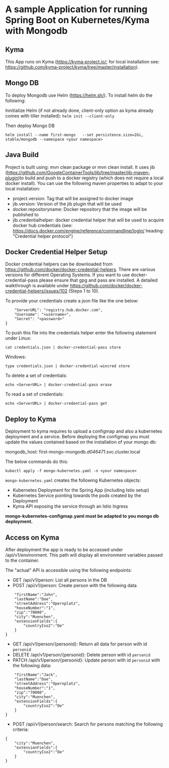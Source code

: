 # A sample Application for running Spring Boot on Kubernetes/Kyma with Mongodb

## Kyma

This App runs on Kyma (https://kyma-project.io/; for local installation see: https://github.com/kyma-project/kyma/tree/master/installation). 

## Mongo DB

To deploy Mongodb use Helm (https://helm.sh/). To install helm do the following:

Innitialize Helm (if not already done, client-only option as kyma already comes with tiller installed):
`helm init --client-only` 

Then deploy Mongo DB

`helm install --name first-mongo   --set persistence.size=2Gi,    stable/mongodb --namespace <your namespace>`

## Java Build

Project is built using: mvn clean package or mvn clean install. It uses jib (https://github.com/GoogleContainerTools/jib/tree/master/jib-maven-plugin)to build and push to a docker registry (which does not require a local docker install). You can use the following maven properties to adapt to your local installation: 

* project.version: Tag that will be assigned to docker image 
* jib.version: Version of the jib plugin that will be used
* docker.repositoryname: Docker repository that the image will be published to
* jib.credentialhelper: docker credential helper that will be used to acquire docker hub credentials (see: https://docs.docker.com/engine/reference/commandline/login/ heading: "Credential helper protocol")

## Docker Credential Helper Setup

Docker credential helpers can be downloaded from https://github.com/docker/docker-credential-helpers. There are various versions for different Operating Systems. If you want to use docker-credential-pass please ensure that gpg and pass are installed. A detailed walkthrough is available under https://github.com/docker/docker-credential-helpers/issues/102 (Steps 1 to 10).

To provide your credentials create a json file like the one below:

```{ 
    "ServerURL": "registry.hub.docker.com",
    "Username": "<username>", 
    "Secret": "<password>" 
}
```

To push this file into the credentials helper enter the following statement under Linux:

`cat credentials.json | docker-credential-pass store`

Windows:

`type credentials.json | docker-credential-wincred store`

To delete a set of credentials:

`echo <ServerURL> | docker-credential-pass erase`

To read a set of credentials:

`echo <ServerURL> | docker-credential-pass get`


## Deploy to Kyma

Deployment to kyma requires to upload a configmap and also a kubernetes deployment and a service.
Before deploying the configmap you must update the values contained based on the installation of your mongo db:

mongodb_host: first-mongo-mongodb.*d046471*.svc.cluster.local

 The below commands do this: 

```kubectl apply -f mongo-kubernetes-configmap.yaml -n <your namespace>
kubectl apply -f mongo-kubernetes.yaml -n <your namespace>
```

`mongo-kubernetes.yaml` creates the following Kubernetes objects:

* Kubernetes Deployment for the Spring App (including Istio setup)
* Kubernetes Service pointing towards the pods created by the Deployment
* Kyma API exposing the service through an Istio Ingress

**mongo-kubernetes-configmap.yaml must be adapted to you mongo db deployment.**

## Access on Kyma

After deployment the app is ready to be accessed under /api/v1/environment. This path will display all environment variables passed to the container.

The "actual" API is accessible using the following endpoints:

* GET /api/v1/person: List all persons in the DB
* POST /api/v1/person: Create person with the following data
```{
	"firstName":"John",
	"lastName":"Doe",
	"streetAddress":"Opernplatz",
	"houseNumber":"1",
	"zip":"70000",
	"city":"Muenchen",
	"extensionFields":{
		"countryIso2":"De"
	}
}
``` 
* GET /api/v1/person/{personid}: Return all data for person with id `personid`
* DELETE /api/v1/person/{personid}: Delete person with id `personid`
* PATCH /api/v1/person/{personid}: Update person with id `personid` with the following data:
```{
	"firstName":"Jack",
	"lastName":"Doe",
	"streetAddress":"Opernplatz",
	"houseNumber":"1",
	"zip":"70000",
	"city":"Muenchen",
	"extensionFields":{
		"countryIso2":"De"
	}
}
``` 

* POST /api/v1/person/search: Search for persons matching the following criteria:
```
{
	"city":"Muenchen",
	"extensionFields":{
		"countryIso2":"De"
	}
}
``` 




